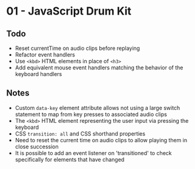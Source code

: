 # 01 - JavaScript Drum Kit

## Todo

- Reset currentTime on audio clips before replaying
- Refactor event handlers
- Use `<kbd>` HTML elements in place of `<h3>`
- Add equivalent mouse event handlers matching the behavior of the keyboard handlers

## Notes

- Custom `data-key` element attribute allows not using a large switch statement to map from key presses to associated audio clips
- The `<kbd>` HTML element representing the user input via pressing the keyboard
- CSS `transition: all` and CSS shorthand properties
- Need to reset the current time on audio clips to allow playing them in close succession 
- It is possible to add an event listener on 'transitioned' to check specifically for elements that have changed